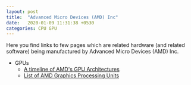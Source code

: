 ```yaml
---
layout: post
title:  "Advanced Micro Devices (AMD) Inc"
date:   2020-01-09 11:31:38 +0530
categories: CPU GPU
---
```


Here you find links to few pages which are related hardware (and related software) being manufactured by Advanced Micro Devices (AMD) Inc.

* GPUs
  * [A timeline of AMD's GPU Architectures][1]
  * [List of AMD Graphics Processing Units][2]

[1]: /files/AMD/amd_graphics_card_timeline.jpg
[2]: https://en.wikipedia.org/wiki/List_of_AMD_graphics_processing_units
